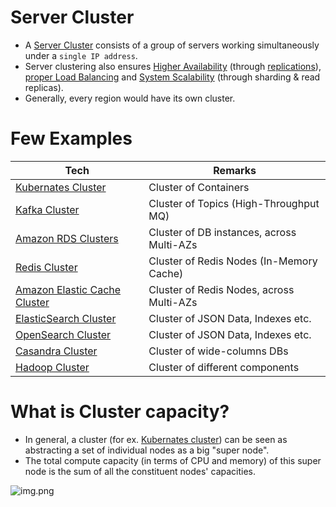 # Server Cluster
- A [Server Cluster](https://www.racksolutions.com/news/blog/server-cluster-how-it-works/) consists of a group of servers working simultaneously under a `single IP address`.
- Server clustering also ensures [Higher Availability](../Reliability/HighAvailability.md) (through [replications](../../3_DatabaseComponents/1_Glossaries/Consistency&Replication/Replication.md)), [proper Load Balancing](LoadBalancer.md) and [System Scalability](../../3_DatabaseComponents/1_Glossaries/DBScalability.md) (through sharding & read replicas).
- Generally, every region would have its own cluster.

# Few Examples

| Tech                                                                                                          | Remarks                                   |
|---------------------------------------------------------------------------------------------------------------|-------------------------------------------|
| [Kubernates Cluster](../../6_ContainerOrchestrationServices/Kubernates.md)                                    | Cluster of Containers                     |
| [Kafka Cluster](../../4_MessageBrokers/Kafka/Readme.md)                                                       | Cluster of Topics (High-Throughput MQ)    |                     
| [Amazon RDS Clusters](../../../2_AWSComponents/6_DatabaseServices/AmazonRDS/MultiAZDeployment.md)             | Cluster of DB instances, across Multi-AZs |
| [Redis Cluster](../../3_DatabaseComponents/In-Memory-Cache/Redis/RedisCluster.md)                             | Cluster of Redis Nodes (In-Memory Cache)  |
| [Amazon Elastic Cache Cluster](../../../2_AWSComponents/6_DatabaseServices/AmazonElasticCache/ClusterMode.md) | Cluster of Redis Nodes, across Multi-AZs  |
| [ElasticSearch Cluster](../../3_DatabaseComponents/Search-Databases/ElasticSearch/ElasticSearchCluster.md)      | Cluster of JSON Data, Indexes etc.        |
| [OpenSearch Cluster](../../../2_AWSComponents/6_DatabaseServices/AmazonOpenSearch.md)                         | Cluster of JSON Data, Indexes etc.        |
| [Casandra Cluster](../../3_DatabaseComponents/NoSQL-Databases/ApacheCasandra.md)                              | Cluster of wide-columns DBs               |
| [Hadoop Cluster](../../5_BigDataComponents/ETLServices/BatchProcessing/ApacheHadoop)                                      | Cluster of different components           |

# What is Cluster capacity?
- In general, a cluster (for ex. [Kubernates cluster](../../6_ContainerOrchestrationServices/Kubernates.md)) can be seen as abstracting a set of individual nodes as a big "super node".
- The total compute capacity (in terms of CPU and memory) of this super node is the sum of all the constituent nodes' capacities.

![img.png](../assets/server_cluster_img.png)